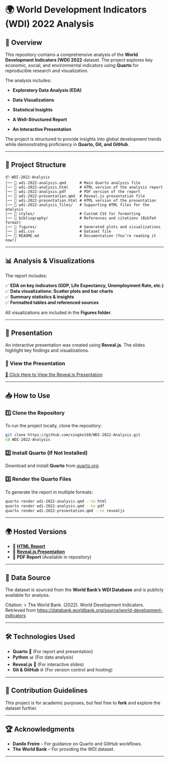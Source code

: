 # 🌍 World Development Indicators (WDI) 2022 Analysis

## 📖 Overview

This repository contains a comprehensive analysis of the **World
Development Indicators (WDI) 2022** dataset. The project explores key
economic, social, and environmental indicators using **Quarto** for
reproducible research and visualization.

The analysis includes:

-   **Exploratory Data Analysis (EDA)**

-   **Data Visualizations**

-   **Statistical Insights**

-   **A Well-Structured Report**

-   **An Interactive Presentation**

The project is structured to provide insights into global development
trends while demonstrating proficiency in **Quarto, Git, and GitHub**.

------------------------------------------------------------------------

## 📂 Project Structure

```         
📦 WDI-2022-Analysis
│── 📄 wdi-2022-analysis.qmd      # Main Quarto analysis file
│── 📄 wdi-2022-analysis.html     # HTML version of the analysis report
│── 📄 wdi-2022-analysis.pdf      # PDF version of the report
│── 📄 wdi-2022-presentation.qmd  # Reveal.js presentation file
│── 📄 wdi-2022-presentation.html # HTML version of the presentation
│── 📁 wdi-2022-analysis_files/   # Supporting HTML files for the analysis
│── 📁 styles/                    # Custom CSS for formatting
│── 📁 bibliography/              # References and citations (BibTeX format)
│── 📁 figures/                   # Generated plots and visualizations
│── 📄 wdi.csv                    # Dataset file
│── 📄 README.md                  # Documentation (You're reading it now!)
```

------------------------------------------------------------------------

## 📊 Analysis & Visualizations

The report includes:

✅ **EDA on key indicators (GDP, Life Expectancy, Unemployment
Rate, etc.)**\
✅ **Data visualizations: Scatter plots and bar charts**\
✅ **Summary statistics & insights**\
✅ **Formatted tables and referenced sources**

All visualizations are included in the **Figures folder**.

------------------------------------------------------------------------

## 🎥 Presentation

An interactive presentation was created using **Reveal.js**. The slides
highlight key findings and visualizations.

### **🔗 View the Presentation**

[📢 Click Here to View the Reveal.js
Presentation](https://rawcdn.githack.com/xingke160/World-Development-Indicators-2022-Analysis/refs/heads/main/wdi%202022%20presentation.html#/title-slide)

------------------------------------------------------------------------

## 📥 How to Use

### **1️⃣ Clone the Repository**

To run the project locally, clone the repository:

``` sh
git clone https://github.com/xingke160/WDI-2022-Analysis.git
cd WDI-2022-Analysis
```

### **2️⃣ Install Quarto (If Not Installed)**

Download and install **Quarto** from [quarto.org](https://quarto.org/).

### **3️⃣ Render the Quarto Files**

To generate the report in multiple formats:

``` sh
quarto render wdi-2022-analysis.qmd --to html
quarto render wdi-2022-analysis.qmd --to pdf
quarto render wdi-2022-presentation.qmd --to revealjs
```

------------------------------------------------------------------------

## 🌍 Hosted Versions

-   📄 [**HTML
    Report**](https://rawcdn.githack.com/xingke160/World-Development-Indicators-2022-Analysis/refs/heads/main/wdi%202022%20analysis.html)
-   🎤 [**Reveal.js
    Presentation**](https://rawcdn.githack.com/xingke160/World-Development-Indicators-2022-Analysis/refs/heads/main/wdi%202022%20presentation.html#/title-slide)
-   📜 **PDF Report** (Available in repository)

------------------------------------------------------------------------

## 🔬 Data Source

The dataset is sourced from the **World Bank’s WDI Database** and is
publicly available for analysis.

Citation: \> The World Bank. (2022). World Development Indicators.
Retrieved from
<https://databank.worldbank.org/source/world-development-indicators>

------------------------------------------------------------------------

## 🛠️ Technologies Used

-   **Quarto** 📝 (For report and presentation)
-   **Python** 📊 (For data analysis)
-   **Reveal.js** 🎥 (For interactive slides)
-   **Git & GitHub** 🌐 (For version control and hosting)

------------------------------------------------------------------------

## 🚀 Contribution Guidelines

This project is for academic purposes, but feel free to **fork** and
explore the dataset further.

------------------------------------------------------------------------

## 🏆 Acknowledgments

-   **Danilo Freire** – For guidance on Quarto and GitHub workflows.
-   **The World Bank** – For providing the WDI dataset.

------------------------------------------------------------------------
